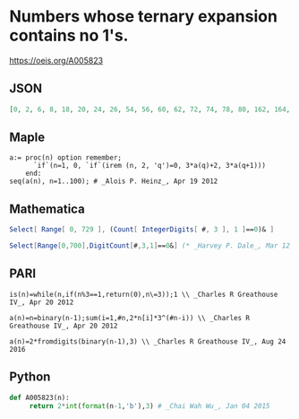 # Numbers whose ternary expansion contains no 1's\.
https://oeis.org/A005823
## JSON
```JSON
[0, 2, 6, 8, 18, 20, 24, 26, 54, 56, 60, 62, 72, 74, 78, 80, 162, 164, 168, 170, 180, 182, 186, 188, 216, 218, 222, 224, 234, 236, 240, 242, 486, 488, 492, 494, 504, 506, 510, 512, 540, 542, 546, 548, 558, 560, 564, 566, 648, 650, 654, 656, 666, 668, 672, 674]
```
## Maple
```Maple
a:= proc(n) option remember;
      `if`(n=1, 0, `if`(irem (n, 2, 'q')=0, 3*a(q)+2, 3*a(q+1)))
    end:
seq(a(n), n=1..100); # _Alois P. Heinz_, Apr 19 2012
```
## Mathematica
```Mathematica
Select[ Range[ 0, 729 ], (Count[ IntegerDigits[ #, 3 ], 1 ]==0)& ]
```
```Mathematica
Select[Range[0,700],DigitCount[#,3,1]==0&] (* _Harvey P. Dale_, Mar 12 2016 *)
```
## PARI
```PARI
is(n)=while(n,if(n%3==1,return(0),n\=3));1 \\ _Charles R Greathouse IV_, Apr 20 2012
```
```PARI
a(n)=n=binary(n-1);sum(i=1,#n,2*n[i]*3^(#n-i)) \\ _Charles R Greathouse IV_, Apr 20 2012
```
```PARI
a(n)=2*fromdigits(binary(n-1),3) \\ _Charles R Greathouse IV_, Aug 24 2016
```
## Python
```Python
def A005823(n):
     return 2*int(format(n-1,'b'),3) # _Chai Wah Wu_, Jan 04 2015
```
